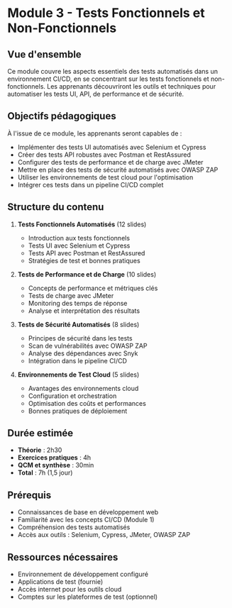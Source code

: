 # Module 3 - Tests Fonctionnels et Non-Fonctionnels

## Vue d'ensemble

Ce module couvre les aspects essentiels des tests automatisés dans un environnement CI/CD, en se concentrant sur les tests fonctionnels et non-fonctionnels. Les apprenants découvriront les outils et techniques pour automatiser les tests UI, API, de performance et de sécurité.

## Objectifs pédagogiques

À l'issue de ce module, les apprenants seront capables de :

- Implémenter des tests UI automatisés avec Selenium et Cypress
- Créer des tests API robustes avec Postman et RestAssured
- Configurer des tests de performance et de charge avec JMeter
- Mettre en place des tests de sécurité automatisés avec OWASP ZAP
- Utiliser les environnements de test cloud pour l'optimisation
- Intégrer ces tests dans un pipeline CI/CD complet

## Structure du contenu

1. **Tests Fonctionnels Automatisés** (12 slides)
   - Introduction aux tests fonctionnels
   - Tests UI avec Selenium et Cypress
   - Tests API avec Postman et RestAssured
   - Stratégies de test et bonnes pratiques

2. **Tests de Performance et de Charge** (10 slides)
   - Concepts de performance et métriques clés
   - Tests de charge avec JMeter
   - Monitoring des temps de réponse
   - Analyse et interprétation des résultats

3. **Tests de Sécurité Automatisés** (8 slides)
   - Principes de sécurité dans les tests
   - Scan de vulnérabilités avec OWASP ZAP
   - Analyse des dépendances avec Snyk
   - Intégration dans le pipeline CI/CD

4. **Environnements de Test Cloud** (5 slides)
   - Avantages des environnements cloud
   - Configuration et orchestration
   - Optimisation des coûts et performances
   - Bonnes pratiques de déploiement

## Durée estimée

- **Théorie** : 2h30
- **Exercices pratiques** : 4h
- **QCM et synthèse** : 30min
- **Total** : 7h (1,5 jour)

## Prérequis

- Connaissances de base en développement web
- Familiarité avec les concepts CI/CD (Module 1)
- Compréhension des tests automatisés
- Accès aux outils : Selenium, Cypress, JMeter, OWASP ZAP

## Ressources nécessaires

- Environnement de développement configuré
- Applications de test (fournie)
- Accès internet pour les outils cloud
- Comptes sur les plateformes de test (optionnel)